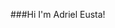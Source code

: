 ###Hi I'm Adriel Eusta!

<!---
aniusta/aniusta is a ✨ special ✨ repository because its `README.md` (this file) appears on your GitHub profile.
You can click the Preview link to take a look at your changes.
--->
